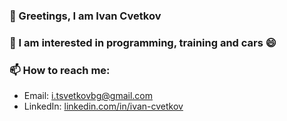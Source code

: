 ### 👋 Greetings, I am Ivan Cvetkov
### :pushpin: I am interested in programming, training and cars 😄
### 📫 How to reach me: 
<ul>
  <li>Email: <a href="i.tsvetkovbg@gmail.com">i.tsvetkovbg@gmail.com</a></li>
  <li>LinkedIn: <a href="linkedin.com/in/ivan-cvetkov-427333237">linkedin.com/in/ivan-cvetkov</a></li>
</ul>


<!--
**IvanCvetkov/IvanCvetkov** is a ✨ _special_ ✨ repository because its `README.md` (this file) appears on your GitHub profile.

Here are some ideas to get you started:

- 🔭 I’m currently working on ...
- 🌱 I’m currently learning ...
- 👯 I’m looking to collaborate on ...
- 🤔 I’m looking for help with ...
- 💬 Ask me about ...
- 📫 How to reach me: ...
- 😄 Pronouns: ...
- ⚡ Fun fact: ...
-->

